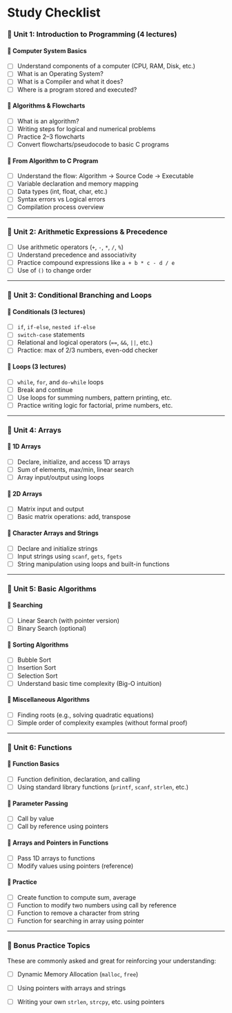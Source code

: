 # Study Checklist

### 🔹 **Unit 1: Introduction to Programming (4 lectures)**

#### 🔸 Computer System Basics
- [ ] Understand components of a computer (CPU, RAM, Disk, etc.)
- [ ] What is an Operating System?
- [ ] What is a Compiler and what it does?
- [ ] Where is a program stored and executed?

#### 🔸 Algorithms & Flowcharts
- [ ] What is an algorithm?
- [ ] Writing steps for logical and numerical problems
- [ ] Practice 2–3 flowcharts
- [ ] Convert flowcharts/pseudocode to basic C programs

#### 🔸 From Algorithm to C Program
- [ ] Understand the flow: Algorithm → Source Code → Executable
- [ ] Variable declaration and memory mapping
- [ ] Data types (int, float, char, etc.)
- [ ] Syntax errors vs Logical errors
- [ ] Compilation process overview

---

### 🔹 **Unit 2: Arithmetic Expressions & Precedence**
- [ ] Use arithmetic operators (`+`, `-`, `*`, `/`, `%`)
- [ ] Understand precedence and associativity
- [ ] Practice compound expressions like `a + b * c - d / e`
- [ ] Use of `()` to change order

---

### 🔹 **Unit 3: Conditional Branching and Loops**

#### 🔸 Conditionals (3 lectures)
- [ ] `if`, `if-else`, `nested if-else`
- [ ] `switch-case` statements
- [ ] Relational and logical operators (`==`, `&&`, `||`, etc.)
- [ ] Practice: max of 2/3 numbers, even-odd checker

#### 🔸 Loops (3 lectures)
- [ ] `while`, `for`, and `do-while` loops
- [ ] Break and continue
- [ ] Use loops for summing numbers, pattern printing, etc.
- [ ] Practice writing logic for factorial, prime numbers, etc.

---

### 🔹 **Unit 4: Arrays**

#### 🔸 1D Arrays
- [ ] Declare, initialize, and access 1D arrays
- [ ] Sum of elements, max/min, linear search
- [ ] Array input/output using loops

#### 🔸 2D Arrays
- [ ] Matrix input and output
- [ ] Basic matrix operations: add, transpose

#### 🔸 Character Arrays and Strings
- [ ] Declare and initialize strings
- [ ] Input strings using `scanf`, `gets`, `fgets`
- [ ] String manipulation using loops and built-in functions

---

### 🔹 **Unit 5: Basic Algorithms**

#### 🔸 Searching
- [ ] Linear Search (with pointer version)
- [ ] Binary Search (optional)

#### 🔸 Sorting Algorithms
- [ ] Bubble Sort
- [ ] Insertion Sort
- [ ] Selection Sort
- [ ] Understand basic time complexity (Big-O intuition)

#### 🔸 Miscellaneous Algorithms
- [ ] Finding roots (e.g., solving quadratic equations)
- [ ] Simple order of complexity examples (without formal proof)

---

### 🔹 **Unit 6: Functions**

#### 🔸 Function Basics
- [ ] Function definition, declaration, and calling
- [ ] Using standard library functions (`printf`, `scanf`, `strlen`, etc.)

#### 🔸 Parameter Passing
- [ ] Call by value
- [ ] Call by reference using pointers

#### 🔸 Arrays and Pointers in Functions
- [ ] Pass 1D arrays to functions
- [ ] Modify values using pointers (reference)

#### 🔸 Practice
- [ ] Create function to compute sum, average
- [ ] Function to modify two numbers using call by reference
- [ ] Function to remove a character from string
- [ ] Function for searching in array using pointer

---

### 📘 Bonus Practice Topics
These are commonly asked and great for reinforcing your understanding:
- [ ] Dynamic Memory Allocation (`malloc`, `free`)
- [ ] Using pointers with arrays and strings
- [ ] Writing your own `strlen`, `strcpy`, etc. using pointers

